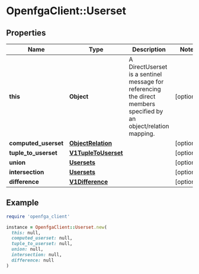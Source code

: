 # OpenfgaClient::Userset

## Properties

| Name | Type | Description | Notes |
| ---- | ---- | ----------- | ----- |
| **this** | **Object** | A DirectUserset is a sentinel message for referencing the direct members specified by an object/relation mapping. | [optional] |
| **computed_userset** | [**ObjectRelation**](ObjectRelation.md) |  | [optional] |
| **tuple_to_userset** | [**V1TupleToUserset**](V1TupleToUserset.md) |  | [optional] |
| **union** | [**Usersets**](Usersets.md) |  | [optional] |
| **intersection** | [**Usersets**](Usersets.md) |  | [optional] |
| **difference** | [**V1Difference**](V1Difference.md) |  | [optional] |

## Example

```ruby
require 'openfga_client'

instance = OpenfgaClient::Userset.new(
  this: null,
  computed_userset: null,
  tuple_to_userset: null,
  union: null,
  intersection: null,
  difference: null
)
```

